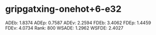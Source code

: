 # gripgatxing-onehot+6-e32

ADEb: 1.8374
ADEp: 0.7587
ADEv: 2.2594
FDEb: 3.4062
FDEp: 1.4459
FDEv: 4.0734
Rank: 800
WSADE: 1.2962
WSFDE: 2.4027